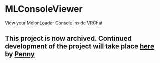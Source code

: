 # MLConsoleViewer
View your MelonLoader Console inside VRChat

## This project is now archived. Continued development of the project will take place [here](https://github.com/PennyBunny/VRCMods/tree/main/MLConsoleViewer) by [Penny](https://github.com/PennyBunny)
